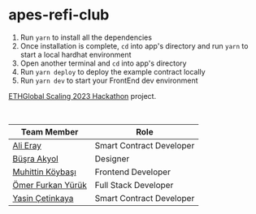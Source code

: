 # apes-refi-club

1.  Run `yarn` to install all the dependencies
2.  Once installation is complete, `cd` into app's directory and run `yarn` to start a local hardhat environment
3.  Open another terminal and `cd` into app's directory
4.  Run `yarn deploy` to deploy the example contract locally
5.  Run `yarn dev` to start your FrontEnd dev environment

 [ETHGlobal Scaling 2023 Hackathon](https://ethglobal.com/events/scaling2023) project.

<br/>

| Team Member                                            | Role                     |
| ------------------------------------------------------ | ------------------------ |
| [Ali Eray](https://github.com/alieraay)                | Smart Contract Developer |
| [Büşra Akyol](https://twitter.com/eurideirs)           | Designer                 |
| [Muhittin Köybaşı](https://github.com/koybasimuhittin) | Frontend Developer       |
| [Ömer Furkan Yürük](https://github.com/oemerfurkan)    | Full Stack Developer     |
| [Yasin Çetinkaya](https://github.com/yasincet)         | Smart Contract Developer |
